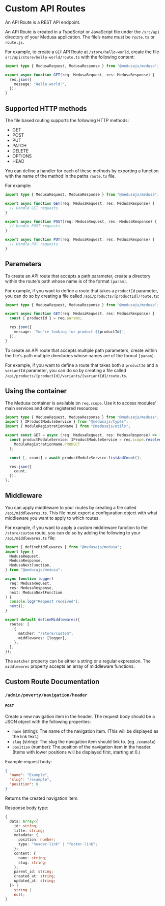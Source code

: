 # Custom API Routes

An API Route is a REST API endpoint.

An API Route is created in a TypeScript or JavaScript file under the `/src/api` directory of your Medusa application. The file’s name must be `route.ts` or `route.js`.

For example, to create a `GET` API Route at `/store/hello-world`, create the file `src/api/store/hello-world/route.ts` with the following content:

```ts
import type { MedusaRequest, MedusaResponse } from "@medusajs/medusa";

export async function GET(req: MedusaRequest, res: MedusaResponse) {
  res.json({
    message: "Hello world!",
  });
}
```

## Supported HTTP methods

The file based routing supports the following HTTP methods:

- GET
- POST
- PUT
- PATCH
- DELETE
- OPTIONS
- HEAD

You can define a handler for each of these methods by exporting a function with the name of the method in the paths `route.ts` file.

For example:

```ts
import type { MedusaRequest, MedusaResponse } from "@medusajs/medusa";

export async function GET(req: MedusaRequest, res: MedusaResponse) {
  // Handle GET requests
}

export async function POST(req: MedusaRequest, res: MedusaResponse) {
  // Handle POST requests
}

export async function PUT(req: MedusaRequest, res: MedusaResponse) {
  // Handle PUT requests
}
```

## Parameters

To create an API route that accepts a path parameter, create a directory within the route's path whose name is of the format `[param]`.

For example, if you want to define a route that takes a `productId` parameter, you can do so by creating a file called `/api/products/[productId]/route.ts`:

```ts
import type { MedusaRequest, MedusaResponse } from "@medusajs/medusa";

export async function GET(req: MedusaRequest, res: MedusaResponse) {
  const { productId } = req.params;

  res.json({
    message: `You're looking for product ${productId}`,
  });
}
```

To create an API route that accepts multiple path parameters, create within the file's path multiple directories whose names are of the format `[param]`.

For example, if you want to define a route that takes both a `productId` and a `variantId` parameter, you can do so by creating a file called `/api/products/[productId]/variants/[variantId]/route.ts`.

## Using the container

The Medusa container is available on `req.scope`. Use it to access modules' main services and other registered resources:

```ts
import type { MedusaRequest, MedusaResponse } from "@medusajs/medusa";
import { IProductModuleService } from "@medusajs/types";
import { ModuleRegistrationName } from "@medusajs/utils";

export const GET = async (req: MedusaRequest, res: MedusaResponse) => {
  const productModuleService: IProductModuleService = req.scope.resolve(
    ModuleRegistrationName.PRODUCT
  );

  const [, count] = await productModuleService.listAndCount();

  res.json({
    count,
  });
};
```

## Middleware

You can apply middleware to your routes by creating a file called `/api/middlewares.ts`. This file must export a configuration object with what middleware you want to apply to which routes.

For example, if you want to apply a custom middleware function to the `/store/custom` route, you can do so by adding the following to your `/api/middlewares.ts` file:

```ts
import { defineMiddlewares } from "@medusajs/medusa";
import type {
  MedusaRequest,
  MedusaResponse,
  MedusaNextFunction,
} from "@medusajs/medusa";

async function logger(
  req: MedusaRequest,
  res: MedusaResponse,
  next: MedusaNextFunction
) {
  console.log("Request received");
  next();
}

export default defineMiddlewares({
  routes: [
    {
      matcher: "/store/custom",
      middlewares: [logger],
    },
  ],
});
```

The `matcher` property can be either a string or a regular expression. The `middlewares` property accepts an array of middleware functions.

## Custom Route Documentation

### `/admin/poverty/navigation/header`

#### `POST`

Create a new navigation item in the header. The request body should be a JSON object with the following properties:

- `name` (string): The name of the navigation item. (This will be displayed as the link text.)
- `slug` (string): The slug the navigation item should link to. (eg. `/example`)
- `position` (number): The position of the navigation item in the header. (Items with lower positions will be displayed first, starting at 0.)

Example request body:

```json
{
  "name": "Example",
  "slug": "/example",
  "position": 0
}
```

Returns the created navigation item.

Response body type:

```ts
{
  data: Array<{
    id: string;
    title: string;
    metadata: {
      position: number;
      type: "header-link" | "footer-link";
    };
    content: {
      name: string;
      slug: string;
    };
    parent_id: string;
    created_at: string;
    updated_at: string;
  }> |
    string |
    null;
}
```

<!-- Bugs: Same name/slug merges together both footer and header links -->
